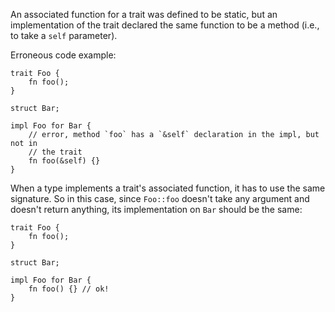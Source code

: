An associated function for a trait was defined to be static, but an
implementation of the trait declared the same function to be a method (i.e., to
take a `self` parameter).

Erroneous code example:

```compile_fail,E0185
trait Foo {
    fn foo();
}

struct Bar;

impl Foo for Bar {
    // error, method `foo` has a `&self` declaration in the impl, but not in
    // the trait
    fn foo(&self) {}
}
```

When a type implements a trait's associated function, it has to use the same
signature. So in this case, since `Foo::foo` doesn't take any argument and
doesn't return anything, its implementation on `Bar` should be the same:

```
trait Foo {
    fn foo();
}

struct Bar;

impl Foo for Bar {
    fn foo() {} // ok!
}
```
